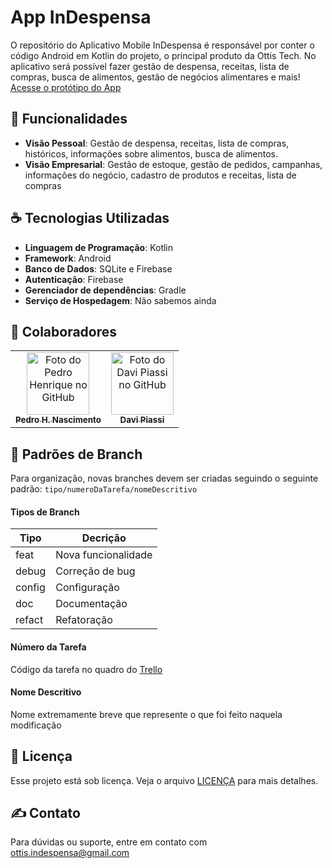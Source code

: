# App InDespensa
O repositório do Aplicativo Mobile InDespensa é responsável por conter o código Android em Kotlin do projeto, o principal produto da Ottis Tech. No aplicativo será possível fazer gestão de despensa, receitas, lista de compras, busca de alimentos, gestão de negócios alimentares e mais!<br>
[Acesse o protótipo do App](https://www.figma.com/design/xUwNWA0dZmtJiw2P1q99GU/InDespensa?node-id=12-9&t=Rid1qRLoGGHNrkph-0)

## 🚀 Funcionalidades 
- **Visão Pessoal**: Gestão de despensa, receitas, lista de compras, históricos, informações sobre alimentos, busca de alimentos.
- **Visão Empresarial**: Gestão de estoque, gestão de pedidos, campanhas, informações do negócio, cadastro de produtos e receitas, lista de compras

## ☕ Tecnologias Utilizadas
- **Linguagem de Programação**: Kotlin
- **Framework**: Android
- **Banco de Dados**: SQLite e Firebase
- **Autenticação**: Firebase
- **Gerenciador de dependências**: Gradle
- **Serviço de Hospedagem**: Não sabemos ainda

## 🤝 Colaboradores
<table>
  <tr>
    <td align="center">
      <a href="https://github.com/pedroggwp" title="Perfil do Pedro H. Nascimento">
        <img src="https://github.com/pedroggwp.png" width="100px;" alt="Foto do Pedro Henrique no GitHub"/><br>
        <sub>
          <b>Pedro H. Nascimento</b>
        </sub>
      </a>
    </td>
    <td align="center">
      <a href="https://github.com/Davipiassi" title="Perfil do Davi Piassi">
        <img src="https://github.com/Davipiassi.png" width="100px;" alt="Foto do Davi Piassi no GitHub"/><br>
        <sub>
          <b>Davi Piassi</b>
        </sub>
      </a>
    </td>
  </tr>
</table>

## 🔡 Padrões de Branch
Para organização, novas branches devem ser criadas seguindo o seguinte padrão: `tipo/numeroDaTarefa/nomeDescritivo`
#### Tipos de Branch
| Tipo   | Decrição            |
| ------ | ------------------- |
| feat   | Nova funcionalidade | 
| debug  | Correção de bug     |
| config | Configuração        |
| doc    | Documentação        |
| refact | Refatoração         |

#### Número da Tarefa
Código da tarefa no quadro do [Trello](https://trello.com/b/5BLwrWfB/indespensa)
#### Nome Descritivo
Nome extremamente breve que represente o que foi feito naquela modificação

## 📝 Licença
Esse projeto está sob licença. Veja o arquivo [LICENÇA](LICENSE) para mais detalhes.

## ✍ Contato
Para dúvidas ou suporte, entre em contato com ottis.indespensa@gmail.com
